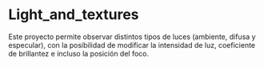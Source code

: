 # Light_and_textures
Este proyecto permite observar distintos tipos de luces (ambiente, difusa y especular), con la posibilidad de modificar la intensidad de luz, coeficiente de brillantez e incluso la posición del foco. 
